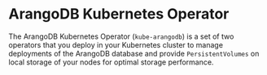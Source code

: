 # ArangoDB Kubernetes Operator

The ArangoDB Kubernetes Operator (`kube-arangodb`) is a set of two operators
that you deploy in your Kubernetes cluster to manage deployments of the
ArangoDB database and provide `PersistentVolumes` on local storage of your
nodes for optimal storage performance.
